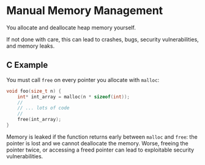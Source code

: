 # Manual Memory Management

You allocate and deallocate heap memory yourself.

If not done with care, this can lead to crashes, bugs, security vulnerabilities, and memory leaks.

## C Example

You must call `free` on every pointer you allocate with `malloc`:

```c
void foo(size_t n) {
    int* int_array = malloc(n * sizeof(int));
    //
    // ... lots of code
    //
    free(int_array);
}
```

Memory is leaked if the function returns early between `malloc` and `free`: the
pointer is lost and we cannot deallocate the memory.
Worse, freeing the pointer twice, or accessing a freed pointer can lead to exploitable security vulnerabilities.
